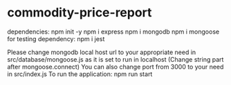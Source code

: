 # commodity-price-report
dependencies:
npm init -y
npm i express
npm i mongodb
npm i mongoose
for testing dependency:
npm i jest

Please change mongodb local host url to your appropriate need in src/database/mongoose.js as it is set to run in localhost (Change string part after mongoose.connect)
You can also change port from 3000 to your need in src/index.js
To run the application:
  npm run start
